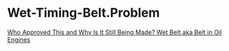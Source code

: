 # Wet-Timing-Belt.Problem
[Who Approved This and Why Is It Still Being Made? Wet Belt aka Belt in Oil Engines](https://youtu.be/0SASSFjIt5I)
